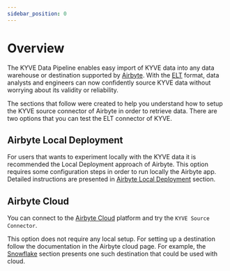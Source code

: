 ```yaml
---
sidebar_position: 0
---
```


# Overview

The KYVE Data Pipeline enables easy import of KYVE data into any data warehouse or destination
supported by [Airbyte](https://airbyte.com/). With the [ELT](https://en.wikipedia.org/wiki/Extract,_load,_transform)
format, data analysts and engineers can now confidently source KYVE data without worrying about its validity or
reliability.

The sections that follow were created to help you understand how to setup the KYVE source connector of Airbyte in order to retrieve data. There are two options that you can test the ELT connector of KYVE.

## Airbyte Local Deployment

For users that wants to experiment locally with the KYVE data it is recommended the Local Deployment approach of Airbyte. This option requires some configuration steps in order to run locally the Airbyte app. Detailed instructions are presented in [Airbyte Local Deployment](airbyte_local_deployment) section.

## Airbyte Cloud

You can connect to the [Airbyte Cloud](https://airbyte.com/airbyte-cloud) platform and try the `KYVE Source Connector`.

This option does not require any local setup. For setting up a destination follow the documentation in the Airbyte cloud page. For example, the [Snowflake](elt_destinations/snowflake) section presents one such destination that could be used with cloud.
